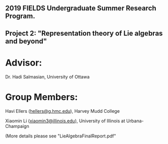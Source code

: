 ## 2019 FIELDS Undergraduate Summer Research Program.

## Project 2: "Representation theory of Lie algebras and beyond"

# Advisor: 

Dr. Hadi Salmasian, University of Ottawa

# Group Members: 

Havi Ellers (hellers@g.hmc.edu), Harvey Mudd College

Xiaomin Li (xiaomin3@illinois.edu), University of Illinois at Urbana-Champaign

(More details please see "LieAlgebraFinalReport.pdf"

